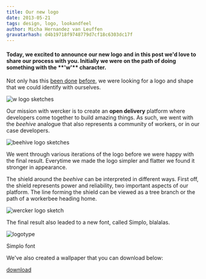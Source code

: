 ```yaml
---
title: Our new logo
date: 2013-05-21
tags: design, logo, lookandfeel
author: Micha Hernandez van Leuffen
gravatarhash: d4b19718f9748779d7cf18c6303dc17f
---
```


<h4 class="subheader">
Today, we excited to announce our new logo and in this post we'd love to share our process with you. Initially we were on the path of doing something with the **'w'** character.
</h4>

Not only has this [been done](http://wikipedia.org) [before](http://wordpress.com), we were looking for a logo and shape that we could identify with ourselves.

![w logo sketches](http://f.cl.ly/items/2B1q1n2e2W2b0V0L1j1q/blogpost_logo_img_1.jpg)


Our mission with wercker is to create an **open delivery** platform  where developers come together to build amazing things. As such, we went with the *beehive* analogue that also represents a community of workers, or in our case developers.

![beehive logo sketches](http://f.cl.ly/items/2L2H35131G112n1p1I1p/blogpost_logo_img_2.jpg)

We went through various iterations of the logo before we were happy with the final result. Everytime we made the logo simpler and flatter we found it stronger in appearance.

The shield around the *beehive* can be interpreted in different ways. First off, the shield represents power and reliability, two important aspects of our platform. The line forming the shield can be viewed as a tree branch or the path of a workerbee heading home.

![wercker logo sketch](http://f.cl.ly/items/3x0o0Z050Z1N2P3L1f40/blogpost_logo_img_3.jpg)

The final result also leaded to a new font, called Simplo, blalalas.

![logotype](http://f.cl.ly/items/3o323i4710422L2V2T1X/blogpost_logo_img_4.png)

Simplo font

We've also created a wallpaper that you can download below:

[download](http://f.cl.ly/items/1e3w3X0e073d322y0R35/wercker_wallpaper.png)




